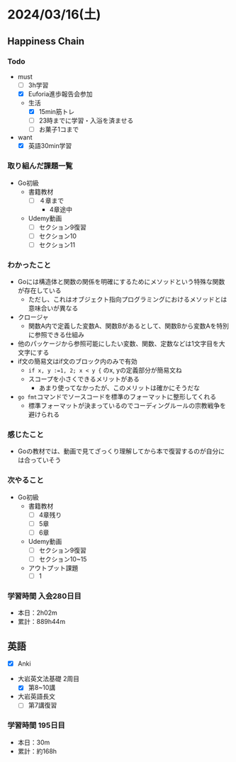 # 2024/03/16(土)

## Happiness Chain

### Todo

- must
  - [ ] 3h学習
  - [x] Euforia進歩報告会参加
  - 生活
    - [x] 15min筋トレ
    - [ ] 23時までに学習・入浴を済ませる
    - [ ] お菓子1コまで
- want
  - [x] 英語30min学習

### 取り組んだ課題一覧

- Go初級
  - 書籍教材
    - [ ] ４章まで
      - 4章途中
  - Udemy動画
    - [ ] セクション9復習
    - [ ] セクション10
    - [ ] セクション11

### わかったこと

- Goには構造体と関数の関係を明確にするためにメソッドという特殊な関数が存在している
  - ただし、これはオブジェクト指向プログラミングにおけるメソッドとは意味合いが異なる
- クロージャ
  - 関数A内で定義した変数A、関数Bがあるとして、関数Bから変数Aを特別に参照できる仕組み
- 他のパッケージから参照可能にしたい変数、関数、定数などは1文字目を大文字にする
- if文の簡易文はif文のブロック内のみで有効
  - `if x, y :=1, 2; x < y {` のx, yの定義部分が簡易文ね
  - スコープを小さくできるメリットがある
    - あまり使ってなかったが、このメリットは確かにそうだな
- `go fmt`コマンドでソースコードを標準のフォーマットに整形してくれる
  - 標準フォーマットが決まっているのでコーディングルールの宗教戦争を避けられる

### 感じたこと

- Goの教材では、動画で見てざっくり理解してから本で復習するのが自分には合っていそう

### 次やること

- Go初級
  - 書籍教材
    - [ ] 4章残り
    - [ ] 5章
    - [ ] 6章
  - Udemy動画
    - [ ] セクション9復習
    - [ ] セクション10~15
  - アウトプット課題
    - [ ] 1

### 学習時間 入会280日目

- 本日：2h02m
- 累計：889h44m

## 英語

- [x] Anki
- 大岩英文法基礎 2周目
  - [x] 第8~10講
- 大岩英語長文
  - [ ] 第7講復習

### 学習時間 195日目

- 本日：30m
- 累計：約168h
